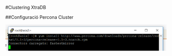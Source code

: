 #Clustering XtraDB

##Configuració Percona Cluster

![Captura](https://github.com/Shyrkoon/Base-de-dades/blob/master/Activitat5/img/c1.png)
